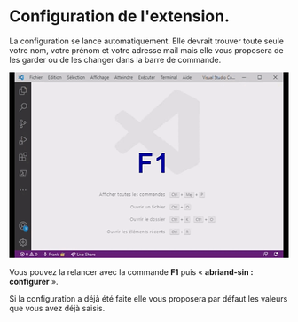 <!--
 _______       _            _     _          ______        _                 _ 
(_______)     (_)       _  (_)   | |        (____  \      (_)               | |
 _______  ____ _  ___ _| |_ _  __| |_____    ____)  ) ____ _ _____ ____   __| |
|  ___  |/ ___) |/___|_   _) |/ _  | ___ |  |  __  ( / ___) (____ |  _ \ / _  |
| |   | | |   | |___ | | |_| ( (_| | ____|  | |__)  ) |   | / ___ | | | ( (_| |
|_|   |_|_|   |_(___/   \__)_|\____|_____)  |______/|_|   |_\_____|_| |_|\____|
    
Auteur: Frank SAURET(frank.sauret.prof@gmail.com) 
configure.md(Ɔ) 2022
Description : Tuto de configuration de l'extension
Créé le :  vendredi 7 janvier 2022, 17:28:20 
Dernière modification : samedi 8 janvier 2022, 18:09:02
-->
# Configuration de l'extension.
La configuration se lance automatiquement. Elle devrait trouver toute seule votre nom, votre prénom et votre adresse mail mais elle vous proposera de les garder ou de les changer dans la barre de commande.

![Configuration](image/configurer.gif)

Vous pouvez la relancer avec la commande **F1** puis « **abriand-sin : configurer** ». 

Si la configuration a déjà été faite elle vous proposera par défaut les valeurs que vous avez déjà saisis.